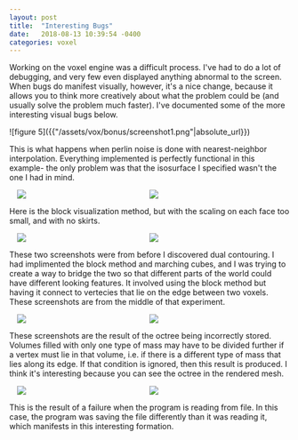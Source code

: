```yaml
---
layout: post
title:  "Interesting Bugs"
date:   2018-08-13 10:39:54 -0400
categories: voxel
---
```


<p>
Working on the voxel engine was a difficult process. I've had to do a lot of debugging, and very few even displayed anything abnormal to the screen. When bugs do manifest visually, however, it's a nice change, because it allows you to think more creatively about what the problem could be (and usually solve the problem much faster). I've documented some of the more interesting visual bugs below.
</p>
![figure 5]({{"/assets/vox/bonus/screenshot1.png"|absolute_url}})
<p>
This is what happens when perlin noise is done with nearest-neighbor interpolation. Everything implemented is perfectly functional in this example- the only problem was that the isosurface I specified wasn't the one I had in mind.
</p>
<div style="display:flex; margin:1em;">
    <div style="flex:45%;">
        <img src="{{"/assets/vox/bonus/screenshot2a.png"|absolute_url}}"/>
    </div>
    <div style="flex:45%;">
        <img src="{{"/assets/vox/bonus/screenshot2b.png"|absolute_url}}"/>
    </div>
</div>
<p>
Here is the block visualization method, but with the scaling on each face too small, and with no skirts.
</p>
<div style="display:flex; margin:1em;">
    <div style="flex:45%;">
        <img src="{{"/assets/vox/bonus/screenshot3a.png"|absolute_url}}"/>
    </div>
    <div style="flex:45%;">
        <img src="{{"/assets/vox/bonus/screenshot3b.png"|absolute_url}}"/>
    </div>
</div>
<p>
These two screenshots were from before I discovered dual contouring. I had implimented the block method and marching cubes, and I was trying to create a way to bridge the two so that different parts of the world could have different looking features. It involved using the block method but having it connect to vertecies that lie on the edge between two voxels. These screenshots are from the middle of that experiment.
</p>
<div style="display:flex; margin:1em;">
    <div style="flex:45%;">
        <img src="{{"/assets/vox/bonus/screenshot4a.png"|absolute_url}}"/>
    </div>
    <div style="flex:45%;">
        <img src="{{"/assets/vox/bonus/screenshot4b.png"|absolute_url}}"/>
    </div>
</div>
<p>
These screenshots are the result of the octree being incorrectly stored. Volumes filled with only one type of mass may have to be divided further if a vertex must lie in that volume, i.e. if there is a different type of mass that lies along its edge. If that condition is ignored, then this result is produced. I think it's interesting because you can see the octree in the rendered mesh.
</p>
<div style="display:flex; margin:1em;">
    <div style="flex:45%;">
        <img src="{{"/assets/vox/bonus/screenshot5a.png"|absolute_url}}"/>
    </div>
    <div style="flex:45%;">
        <img src="{{"/assets/vox/bonus/screenshot5b.png"|absolute_url}}"/>
    </div>
</div>
<p>
This is the result of a failure when the program is reading from file. In this case, the program was saving the file differently than it was reading it, which manifests in this interesting formation.
</p>






